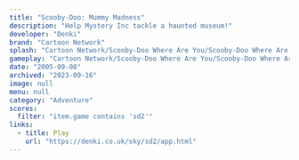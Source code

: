 ```yaml
---
title: "Scooby-Doo: Mummy Madness"
description: "Help Mystery Inc tackle a haunted museum!"
developer: "Denki"
brand: "Cartoon Network"
splash: "Cartoon Network/Scooby-Doo Where Are You/Scooby-Doo Where Are You Episode 2/Splash.jpg"
gameplay: "Cartoon Network/Scooby-Doo Where Are You/Scooby-Doo Where Are You Episode 2/PlayObservatory.jpg"
date: "2005-09-08"
archived: "2023-09-16"
image: null
menu: null
category: "Adventure"
scores:
  filter: "item.game contains 'sd2'"
links:
  - title: Play
    url: "https://denki.co.uk/sky/sd2/app.html"
---
```

